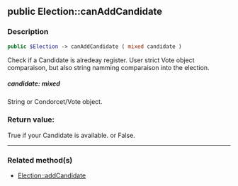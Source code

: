 ## public Election::canAddCandidate

### Description    

```php
public $Election -> canAddCandidate ( mixed candidate )
```

Check if a Candidate is alredeay register. User strict Vote object comparaison, but also string namming comparaison into the election.    


##### **candidate:** *mixed*   
String or Condorcet/Vote object.    



### Return value:   

True if your Candidate is available. or False.


---------------------------------------

### Related method(s)      

* [Election::addCandidate](../Election%20Class/public%20Election--addCandidate.md)    
